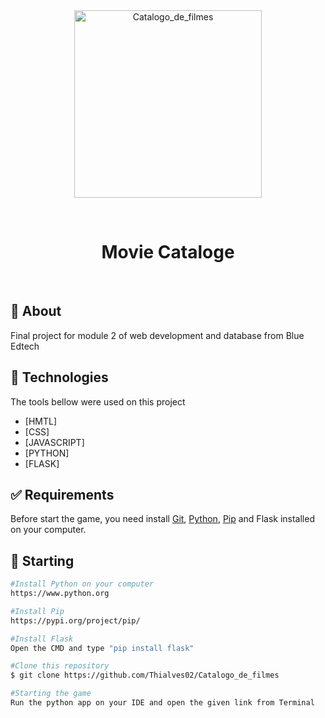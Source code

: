 <div align="center" id="top"> 
  <img align="center" width="300px" src="https://streamingsbrasil.com/wp-content/uploads/2019/12/Netflix-est%C3%A1-removendo-filmes-mais-r%C3%A1pido.jpg" alt="Catalogo_de_filmes" />

&#xa0;
</div>

<h1 align="center">Movie Cataloge</h1>

<br>

## :dart: About ##

Final project for module 2 of web development and database from Blue Edtech

## :rocket: Technologies ##

The tools bellow were used on this project

- [HMTL]
- [CSS]
- [JAVASCRIPT]
- [PYTHON]
- [FLASK]

## :white_check_mark: Requirements ##

Before start the game, you need install [Git](https://git-scm.com), [Python](https://www.python.org), [Pip](https://pypi.org/project/pip/) and Flask installed on your computer.

## :checkered_flag: Starting ##

```bash
#Install Python on your computer
https://www.python.org

#Install Pip
https://pypi.org/project/pip/

#Install Flask
Open the CMD and type "pip install flask"

#Clone this repository
$ git clone https://github.com/Thialves02/Catalogo_de_filmes

#Starting the game
Run the python app on your IDE and open the given link from Terminal
